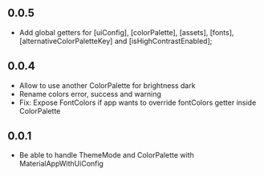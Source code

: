 ## 0.0.5

* Add global getters for [uiConfig], [colorPalette], [assets], [fonts], [alternativeColorPaletteKey] and [isHighContrastEnabled];

## 0.0.4

* Allow to use another ColorPalette for brightness dark
* Rename colors error, success and warning
* Fix: Expose FontColors if app wants to override fontColors getter inside ColorPalette

## 0.0.1

* Be able to handle ThemeMode and ColorPalette with MaterialAppWithUiConfig